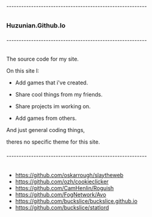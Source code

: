 ######  ---------------------------------------------------------

### Huzunian.Github.Io

######  ---------------------------------------------------------


The source code for my site.

On this site I:

- Add games that i've created.

- Share cool things from my friends.

- Share projects im working on.

- Add games from others.

And just general coding things,

theres no specific theme for this site.

###### ---------------------------------------------------------

- https://github.com/oskarrough/slaytheweb
- https://github.com/ozh/cookieclicker
- https://github.com/CamHenlin/Roguish
- https://github.com/FogNetwork/Avo
- https://github.com/buckslice/buckslice.github.io
- https://github.com/buckslice/statlord
